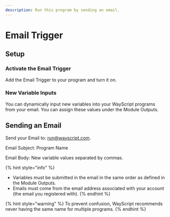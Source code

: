 ```yaml
---
description: Run this program by sending an email.
---
```


# Email Trigger

## Setup

### Activate the Email Trigger

Add the Email Trigger to your program and turn it on.

### New Variable Inputs

You can dynamically input new variables into your WayScript programs from your email. You can assign these values under the Module Outputs.

## Sending an Email

Send your Email to: run@wayscript.com.

Email Subject: Program Name

Email Body: New variable values separated by commas.

{% hint style="info" %}
* Variables must be submitted in the email in the same order as defined in the Module Outputs.
* Emails must come from the email address associated with your account \(the email you registered with\).
{% endhint %}

{% hint style="warning" %}
To prevent confusion, WayScript recommends never having the same name for multiple programs. 
{% endhint %}



